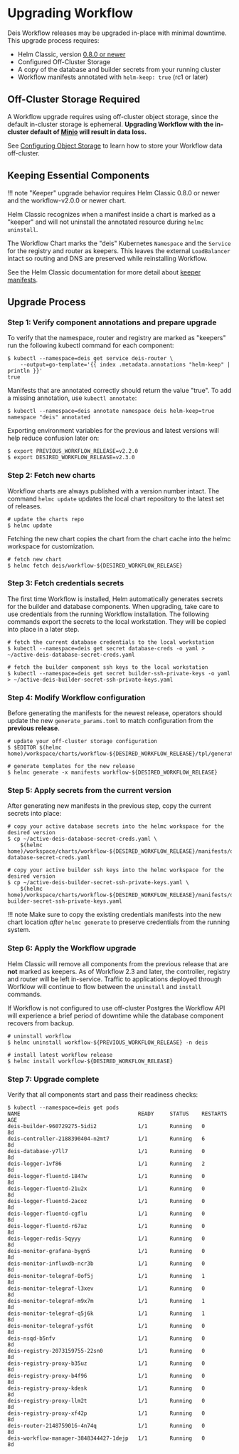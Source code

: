 # Upgrading Workflow

Deis Workflow releases may be upgraded in-place with minimal downtime. This upgrade process requires:

* Helm Classic, version [0.8.0 or newer](https://github.com/helm/helm-classic/releases/tag/0.8.0)
* Configured Off-Cluster Storage
* A copy of the database and builder secrets from your running cluster
* Workflow manifests annotated with `helm-keep: true` (rc1 or later)

## Off-Cluster Storage Required

A Workflow upgrade requires using off-cluster object storage, since the default
in-cluster storage is ephemeral. **Upgrading Workflow with the in-cluster default
of [Minio][] will result in data loss.**

See [Configuring Object Storage][] to learn how to store your Workflow data off-cluster.

## Keeping Essential Components

!!! note
    "Keeper" upgrade behavior requires Helm Classic 0.8.0 or newer and the workflow-v2.0.0
    or newer chart.

Helm Classic recognizes when a manifest inside a chart is marked as a "keeper"
and will not uninstall the annotated resource during `helmc uninstall`.

The Workflow Chart marks the "deis" Kubernetes `Namespace` and the `Service`
for the registry and router as keepers. This leaves the external `LoadBalancer`
intact so routing and DNS are preserved while reinstalling Workflow.

See the Helm Classic documentation for more detail about [keeper manifests].

## Upgrade Process

### Step 1: Verify component annotations and prepare upgrade

To verify that the namespace, router and registry are marked as "keepers" run the following kubectl command for each component:

```
$ kubectl --namespace=deis get service deis-router \
	--output=go-template='{{ index .metadata.annotations "helm-keep" | println }}'
true
```

Manifests that are annotated correctly should return the value "true". To add a missing annotation, use `kubectl annotate`:

```
$ kubectl --namespace=deis annotate namespace deis helm-keep=true
namespace "deis" annotated
```

Exporting environment variables for the previous and latest versions will help reduce confusion later on:

```
$ export PREVIOUS_WORKFLOW_RELEASE=v2.2.0
$ export DESIRED_WORKFLOW_RELEASE=v2.3.0
```

### Step 2: Fetch new charts

Workflow charts are always published with a version number intact. The command `helmc update` updates the local chart
repository to the latest set of releases.

```
# update the charts repo
$ helmc update
```

Fetching the new chart copies the chart from the chart cache into the helmc workspace for customization.

```
# fetch new chart
$ helmc fetch deis/workflow-${DESIRED_WORKFLOW_RELEASE}
```

### Step 3: Fetch credentials secrets

The first time Workflow is installed, Helm automatically generates secrets for the builder and database components.
When upgrading, take care to use credentials from the running Workflow installation. The following commands export the
secrets to the local workstation. They will be copied into place in a later step.

```
# fetch the current database credentials to the local workstation
$ kubectl --namespace=deis get secret database-creds -o yaml > ~/active-deis-database-secret-creds.yaml

# fetch the builder component ssh keys to the local workstation
$ kubectl --namespace=deis get secret builder-ssh-private-keys -o yaml > ~/active-deis-builder-secret-ssh-private-keys.yaml
```

### Step 4: Modify Workflow configuration

Before generating the manifests for the newest release, operators should update the new `generate_params.toml` to match
configuration from the **previous release**.

```
# update your off-cluster storage configuration
$ $EDITOR $(helmc home)/workspace/charts/workflow-${DESIRED_WORKFLOW_RELEASE}/tpl/generate_params.toml
```

```
# generate templates for the new release
$ helmc generate -x manifests workflow-${DESIRED_WORKFLOW_RELEASE}
```

### Step 5: Apply secrets from the current version

After generating new manifests in the previous step, copy the current secrets into place:

```
# copy your active database secrets into the helmc workspace for the desired version
$ cp ~/active-deis-database-secret-creds.yaml \
	$(helmc home)/workspace/charts/workflow-${DESIRED_WORKFLOW_RELEASE}/manifests/deis-database-secret-creds.yaml

# copy your active builder ssh keys into the helmc workspace for the desired version
$ cp ~/active-deis-builder-secret-ssh-private-keys.yaml \
	$(helmc home)/workspace/charts/workflow-${DESIRED_WORKFLOW_RELEASE}/manifests/deis-builder-secret-ssh-private-keys.yaml
```

!!! note
    Make sure to copy the existing credentials manifests into the new chart
    location *after* `helmc generate` to preserve credentials from the running system.

### Step 6: Apply the Workflow upgrade

Helm Classic will remove all components from the previous release that are **not** marked as keepers. As of Workflow
2.3 and later, the controller, registry and router will be left in-service. Traffic to applications deployed through
Worfklow will continue to flow between the `uninstall` and `install` commands.

If Workflow is not configured to use off-cluster Postgres the Workflow API will experience a brief period of downtime
while the database component recovers from backup.

```
# uninstall workflow
$ helmc uninstall workflow-${PREVIOUS_WORKFLOW_RELEASE} -n deis

# install latest workflow release
$ helmc install workflow-${DESIRED_WORKFLOW_RELEASE}
```

### Step 7: Upgrade complete

Verify that all components start and pass their readiness checks:

```
$ kubectl --namespace=deis get pods
NAME                                     READY     STATUS    RESTARTS   AGE
deis-builder-960729275-5idi2             1/1       Running   0          8d
deis-controller-2188390404-n2mt7         1/1       Running   6          8d
deis-database-y7ll7                      1/1       Running   0          8d
deis-logger-1vf86                        1/1       Running   2          8d
deis-logger-fluentd-1847w                1/1       Running   0          8d
deis-logger-fluentd-21u2x                1/1       Running   0          8d
deis-logger-fluentd-2acoz                1/1       Running   0          8d
deis-logger-fluentd-cgflu                1/1       Running   0          8d
deis-logger-fluentd-r67az                1/1       Running   0          8d
deis-logger-redis-5qyyy                  1/1       Running   0          8d
deis-monitor-grafana-bygn5               1/1       Running   0          8d
deis-monitor-influxdb-ncr3b              1/1       Running   0          8d
deis-monitor-telegraf-0of5j              1/1       Running   1          8d
deis-monitor-telegraf-l3xev              1/1       Running   0          8d
deis-monitor-telegraf-m9x7m              1/1       Running   1          8d
deis-monitor-telegraf-q5j6k              1/1       Running   1          8d
deis-monitor-telegraf-ysf6t              1/1       Running   0          8d
deis-nsqd-b5nfv                          1/1       Running   0          8d
deis-registry-2073159755-22sn0           1/1       Running   0          8d
deis-registry-proxy-b35uz                1/1       Running   0          8d
deis-registry-proxy-b4f96                1/1       Running   0          8d
deis-registry-proxy-kdesk                1/1       Running   0          8d
deis-registry-proxy-llm2t                1/1       Running   0          8d
deis-registry-proxy-xf42p                1/1       Running   0          8d
deis-router-2148759016-4n74q             1/1       Running   0          8d
deis-workflow-manager-3848344427-1dejp   1/1       Running   0          8d
```

[configuring object storage]: ../installing-workflow/configuring-object-storage.md
[keeper manifests]: http://helm-classic.readthedocs.io/en/latest/awesome/#keeper-manifests
[minio]: https://github.com/deis/minio
